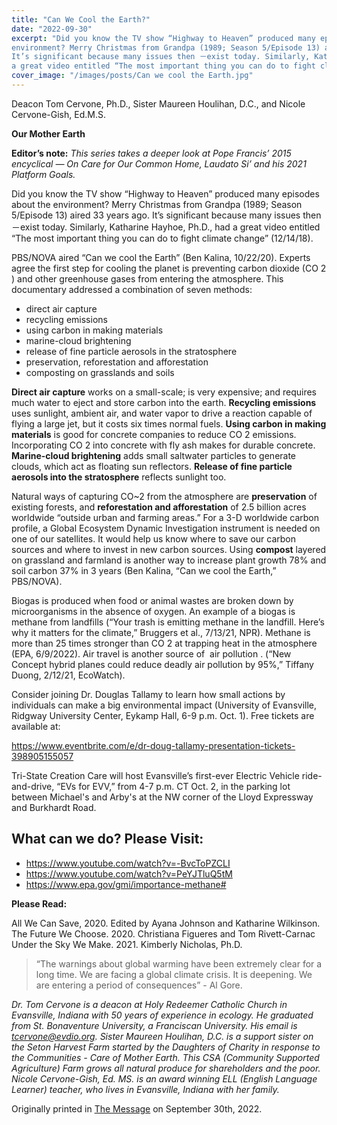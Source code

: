 ```yaml
---
title: "Can We Cool the Earth?"
date: "2022-09-30"
excerpt: "Did you know the TV show “Highway to Heaven” produced many episodes about the
environment? Merry Christmas from Grandpa (1989; Season 5/Episode 13) aired 33 years ago.
It’s significant because many issues then －exist today. Similarly, Katharine Hayhoe, Ph.D., had
a great video entitled “The most important thing you can do to fight climate change” (12/14/18)."
cover_image: "/images/posts/Can we cool the Earth.jpg"
---
```


Deacon Tom Cervone, Ph.D., Sister Maureen Houlihan, D.C., and Nicole Cervone-Gish, Ed.M.S.

**Our Mother Earth**

**Editor’s note:**
_This series takes a deeper look at Pope Francis’ 2015 encyclical ― On Care for Our Common
Home, Laudato Si’ and his 2021 Platform Goals._

Did you know the TV show “Highway to Heaven” produced many episodes about the
environment? Merry Christmas from Grandpa (1989; Season 5/Episode 13) aired 33 years ago.
It’s significant because many issues then －exist today. Similarly, Katharine Hayhoe, Ph.D., had
a great video entitled “The most important thing you can do to fight climate change” (12/14/18).

PBS/NOVA aired “Can we cool the Earth” (Ben Kalina, 10/22/20). Experts agree the first step
for cooling the planet is preventing carbon dioxide (CO 2 ) and other greenhouse gases from
entering the atmosphere. This documentary addressed a combination of seven methods:

- direct air capture
- recycling emissions
- using carbon in making materials
- marine-cloud brightening
- release of fine particle aerosols in the stratosphere
- preservation, reforestation and afforestation
- composting on grasslands and soils

**Direct air capture** works on a small-scale; is very expensive; and requires much water to eject
and store carbon into the earth. **Recycling emissions** uses sunlight, ambient air, and water vapor
to drive a reaction capable of flying a large jet, but it costs six times normal fuels. **Using carbon
in making materials** is good for concrete companies to reduce CO 2 emissions. Incorporating
CO 2 into concrete with fly ash makes for durable concrete. **Marine-cloud brightening** adds
small saltwater particles to generate clouds, which act as floating sun reflectors. **Release of fine
particle aerosols into the stratosphere** reflects sunlight too.

Natural ways of capturing CO~2 from the atmosphere are **preservation** of existing forests, and
**reforestation and afforestation** of 2.5 billion acres worldwide “outside urban and farming
areas.” For a 3-D worldwide carbon profile, a Global Ecosystem Dynamic Investigation
instrument is needed on one of our satellites. It would help us know where to save our carbon
sources and where to invest in new carbon sources. Using **compost** layered on grassland and
farmland is another way to increase plant growth 78% and soil carbon 37% in 3 years (Ben
Kalina, “Can we cool the Earth,” PBS/NOVA).

Biogas is produced when food or animal wastes are broken down by microorganisms in the
absence of oxygen. An example of a biogas is methane from landfills (“Your trash is emitting
methane in the landfill. Here’s why it matters for the climate,” Bruggers et al., 7/13/21, NPR).
Methane is more than 25 times stronger than CO 2 at trapping heat in the atmosphere (EPA,
6/9/2022). Air travel is another source of  air pollution . (“New Concept hybrid planes could
reduce deadly air pollution by 95%,” Tiffany Duong, 2/12/21, EcoWatch).

Consider joining Dr. Douglas Tallamy to learn how small actions by individuals can
make a big environmental impact (University of Evansville, Ridgway University Center,
Eykamp Hall, 6-9 p.m. Oct. 1). Free tickets are available at:

https://www.eventbrite.com/e/dr-doug-tallamy-presentation-tickets-398905155057

Tri-State Creation Care will host Evansville’s first-ever Electric Vehicle ride-and-drive, “EVs for
EVV,” from 4-7 p.m. CT Oct. 2, in the parking lot between Michael&#39;s and Arby&#39;s at the NW
corner of the Lloyd Expressway and Burkhardt Road.

## What can we do? Please Visit:

- https://www.youtube.com/watch?v=-BvcToPZCLI
- https://www.youtube.com/watch?v=PeYJTluQ5tM
- https://www.epa.gov/gmi/importance-methane#

**Please Read:**

All We Can Save, 2020. Edited by Ayana Johnson and Katharine Wilkinson.
The Future We Choose. 2020. Christiana Figueres and Tom Rivett-Carnac
Under the Sky We Make. 2021. Kimberly Nicholas, Ph.D.

> “The warnings about global warming have been extremely clear for a long time. We are facing a
> global climate crisis. It is deepening. We are entering a period of consequences” - Al Gore.

_Dr. Tom Cervone is a deacon at Holy Redeemer Catholic Church in Evansville, Indiana with 50
years of experience in ecology. He graduated from St. Bonaventure University, a Franciscan
University. His email is tcervone@evdio.org. Sister Maureen Houlihan, D.C. is a support sister
on the Seton Harvest Farm started by the Daughters of Charity in response to the Communities -
Care of Mother Earth. This CSA (Community Supported Agriculture) Farm grows all natural
produce for shareholders and the poor. Nicole Cervone-Gish, Ed. MS. is an award winning ELL
(English Language Learner) teacher, who lives in Evansville, Indiana with her family._

Originally printed in [The Message](https://evdiomessage.org/) on September 30th, 2022.

